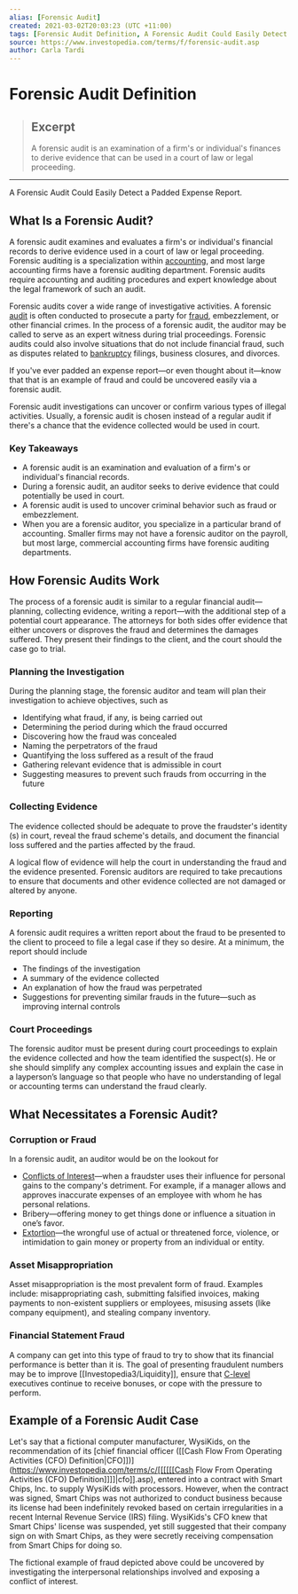 ```yaml
---
alias: [Forensic Audit]
created: 2021-03-02T20:03:23 (UTC +11:00)
tags: [Forensic Audit Definition, A Forensic Audit Could Easily Detect a Padded Expense Report.]
source: https://www.investopedia.com/terms/f/forensic-audit.asp
author: Carla Tardi
---
```


# Forensic Audit Definition

> ## Excerpt
> A forensic audit is an examination of a firm's or individual's finances to derive evidence that can be used in a court of law or legal proceeding.

---

A Forensic Audit Could Easily Detect a Padded Expense Report.
## What Is a Forensic Audit?

A forensic audit examines and evaluates a firm's or individual's financial records to derive evidence used in a court of law or legal proceeding. Forensic auditing is a specialization within [accounting](https://www.investopedia.com/terms/a/accounting.asp), and most large accounting firms have a forensic auditing department. Forensic audits require accounting and auditing procedures and expert knowledge about the legal framework of such an audit.

Forensic audits cover a wide range of investigative activities. A forensic [audit](https://www.investopedia.com/terms/a/audit.asp) is often conducted to prosecute a party for [fraud](https://www.investopedia.com/terms/f/fraud.asp), embezzlement, or other financial crimes. In the process of a forensic audit, the auditor may be called to serve as an expert witness during trial proceedings. Forensic audits could also involve situations that do not include financial fraud, such as disputes related to [bankruptcy](https://www.investopedia.com/terms/b/bankruptcy.asp) filings, business closures, and divorces.

If you've ever padded an expense report—or even thought about it—know that that is an example of fraud and could be uncovered easily via a forensic audit.

Forensic audit investigations can uncover or confirm various types of illegal activities. Usually, a forensic audit is chosen instead of a regular audit if there's a chance that the evidence collected would be used in court.

### Key Takeaways

-   A forensic audit is an examination and evaluation of a firm's or individual's financial records.
-   During a forensic audit, an auditor seeks to derive evidence that could potentially be used in court.
-   A forensic audit is used to uncover criminal behavior such as fraud or embezzlement.
-   When you are a forensic auditor, you specialize in a particular brand of accounting. Smaller firms may not have a forensic auditor on the payroll, but most large, commercial accounting firms have forensic auditing departments.

## How Forensic Audits Work

The process of a forensic audit is similar to a regular financial audit—planning, collecting evidence, writing a report—with the additional step of a potential court appearance. The attorneys for both sides offer evidence that either uncovers or disproves the fraud and determines the damages suffered. They present their findings to the client, and the court should the case go to trial.

### Planning the Investigation

During the planning stage, the forensic auditor and team will plan their investigation to achieve objectives, such as

-   Identifying what fraud, if any, is being carried out
-   Determining the period during which the fraud occurred
-   Discovering how the fraud was concealed
-   Naming the perpetrators of the fraud
-   Quantifying the loss suffered as a result of the fraud
-   Gathering relevant evidence that is admissible in court
-   Suggesting measures to prevent such frauds from occurring in the future

### Collecting Evidence

The evidence collected should be adequate to prove the fraudster's identity (s) in court, reveal the fraud scheme's details, and document the financial loss suffered and the parties affected by the fraud.

A logical flow of evidence will help the court in understanding the fraud and the evidence presented. Forensic auditors are required to take precautions to ensure that documents and other evidence collected are not damaged or altered by anyone.

### Reporting

A forensic audit requires a written report about the fraud to be presented to the client to proceed to file a legal case if they so desire. At a minimum, the report should include

-   The findings of the investigation
-   A summary of the evidence collected
-   An explanation of how the fraud was perpetrated
-   Suggestions for preventing similar frauds in the future—such as improving internal controls

### Court Proceedings

The forensic auditor must be present during court proceedings to explain the evidence collected and how the team identified the suspect(s). He or she should simplify any complex accounting issues and explain the case in a layperson’s language so that people who have no understanding of legal or accounting terms can understand the fraud clearly.

## What Necessitates a Forensic Audit?

### Corruption or Fraud

In a forensic audit, an auditor would be on the lookout for

-   [Conflicts of Interest](https://www.investopedia.com/terms/c/conflict-of-interest.asp)—when a fraudster uses their influence for personal gains to the company's detriment. For example, if a manager allows and approves inaccurate expenses of an employee with whom he has personal relations.
-   Bribery—offering money to get things done or influence a situation in one’s favor.
-   [Extortion](https://www.investopedia.com/terms/e/extortion.asp)—the wrongful use of actual or threatened force, violence, or intimidation to gain money or property from an individual or entity.

### Asset Misappropriation

Asset misappropriation is the most prevalent form of fraud. Examples include: misappropriating cash, submitting falsified invoices, making payments to non-existent suppliers or employees, misusing assets (like company equipment), and stealing company inventory.

### Financial Statement Fraud

A company can get into this type of fraud to try to show that its financial performance is better than it is. The goal of presenting fraudulent numbers may be to improve [[Investopedia3/Liquidity]], ensure that [C-level](https://www.investopedia.com/terms/c/c-suite.asp) executives continue to receive bonuses, or cope with the pressure to perform.

## Example of a Forensic Audit Case

Let's say that a fictional computer manufacturer, WysiKids, on the recommendation of its [chief financial officer ([[Cash Flow From Operating Activities (CFO) Definition|CFO]])](https://www.investopedia.com/terms/c/[[[[[[Cash Flow From Operating Activities (CFO) Definition]]]]|cfo]].asp), entered into a contract with Smart Chips, Inc. to supply WysiKids with processors. However, when the contract was signed, Smart Chips was not authorized to conduct business because its license had been indefinitely revoked based on certain irregularities in a recent Internal Revenue Service (IRS) filing. WysiKids's CFO knew that Smart Chips' license was suspended, yet still suggested that their company sign on with Smart Chips, as they were secretly receiving compensation from Smart Chips for doing so.

The fictional example of fraud depicted above could be uncovered by investigating the interpersonal relationships involved and exposing a conflict of interest.
